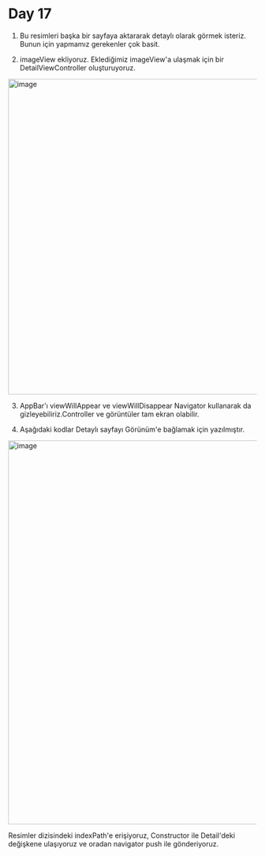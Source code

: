 # Day 17

1. Bu resimleri başka bir sayfaya aktararak detaylı olarak görmek isteriz. Bunun için yapmamız gerekenler çok basit.

2. imageView ekliyoruz. Eklediğimiz imageView'a ulaşmak için bir DetailViewController oluşturuyoruz.

<img width="639" alt="image" src="https://user-images.githubusercontent.com/56068905/188128835-10778dee-0017-4bda-b194-de0d44d9b36c.png">

3. AppBar'ı viewWillAppear ve viewWillDisappear Navigator kullanarak da gizleyebiliriz.Controller ve görüntüler tam ekran olabilir.

4. Aşağıdaki kodlar Detaylı sayfayı Görünüm'e bağlamak için yazılmıştır.

<img width="777" alt="image" src="https://user-images.githubusercontent.com/56068905/188129037-846d80d5-5cc0-40ed-8019-8a401ec5bc1c.png">

Resimler dizisindeki indexPath'e erişiyoruz, Constructor ile Detail'deki değişkene ulaşıyoruz ve oradan navigator push ile gönderiyoruz.
